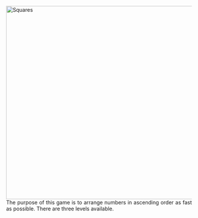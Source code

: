 <img
  align="left"
  src="https://github.com/Karmello/Squares/blob/master/screen_shots/1.png?raw=true"
  alt="Squares"
  width="525px"
/>
<p align="justify">
  The purpose of this game is to arrange numbers in ascending order as fast as possible. There are three levels available.
</p>
